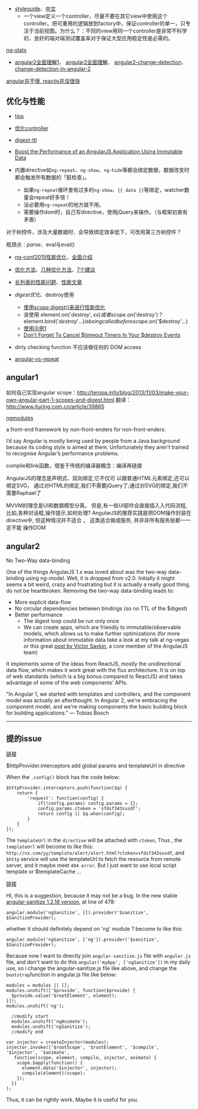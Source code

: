 
- [styleguide](https://github.com/johnpapa/angular-styleguide)、[中文](https://github.com/johnpapa/angular-styleguide/blob/master/i18n/zh-CN.md)
    - 一个view定义一个controller，尽量不要在其它view中使用这个controller。把可重用的逻辑放到factory中，保证controller的单一，只专注于当前视图。为什么？：不同的view用同一个controller是非常不科学的，良好的端对端测试覆盖率对于保证大型应用稳定性是必需的。

[ng-stats](https://github.com/kentcdodds/ng-stats)


- [angular2全面理解1](http://blog.mgechev.com/2015/04/06/angular2-first-impressions/)、
[angular2全面理解](http://angular-tips.com/blog/2015/06/why-will-angular-2-rock/)、
[angular2-change-detection](http://victorsavkin.com/post/114168430846/two-phases-of-angular-2-applications)、
[change-detection-in-angular-2](http://victorsavkin.com/post/110170125256/change-detection-in-angular-2)

[angular并不慢, reactjs并没很快](http://blog.500tech.com/is-reactjs-fast/)

## 优化与性能

- [tips](http://www.alexkras.com/11-tips-to-improve-angularjs-performance/)
- [优化controller](https://scotch.io/tutorials/making-skinny-angularjs-controllers)
- [digest-ttl](https://github.com/angular/angular.js/issues/6440)
- [Boost the Performance of an AngularJS Application Using Immutable Data](http://blog.mgechev.com/2015/03/02/immutability-in-angularjs-immutablejs/)

- 内置directive如`ng-repeat`、`ng-show`、`ng-hide`等都会绑定数据，数据改变时都会触发所有数据的「脏检查」。
  - 如果`ng-repeat`循环里有过多的`ng-show`、`{{ data }}`等绑定，watcher数量会repeat好多倍！
  - 没必要用`ng-repeat`的地方就不用。
  - 需要操作dom时，自己写directive，使用jQuery来操作。（与框架初衷有矛盾）

对于树控件，涉及大量数据时、会导致绑定效率低下，可改用第三方树控件？

瓶颈点：$parse、$eval与eval()

- [ng-conf2015性能优化](http://youtu.be/wbcJfg-d5nI?t=16m57s)、[全面介绍](https://www.airpair.com/angularjs/posts/angularjs-performance-large-applications)
- [优化方法](http://www.slideshare.net/damienklinnert/angular-performance-tuning-for-large)、[几种优化方法](http://www.binpress.com/tutorial/speeding-up-angular-js-with-simple-optimizations/135)、[7个建议](http://www.csdn.net/article/2013-09-18/2816972-AngularJS-performance-tuning-for-long-list)
- [长列表的性能问题](http://tech.small-improvements.com/2013/09/10/angularjs-performance-with-large-lists/)、[性能文章](https://medium.com/@jeffwhelpley/is-angularjs-fast-enough-98dcf96406c8)

- $digest优化、$destroy使用
    - [使用$scope.$digest()来进行性能优化](http://www.bennadel.com/blog/2595-using-scope-digest-as-a-performance-optimization-in-angularjs.htm)
    - 该使用 element.on('$destroy', xx) 或者 scope.on('$destroy')？ element.bind('$destroy'...) is being called before scope.$on('$destroy'...)
    - [使用示例1](http://rinat.io/blog/angularjs-and-jquery-plugins-memory-leaks)
    - [Don't Forget To Cancel $timeout Timers In Your $destroy Events](http://www.bennadel.com/blog/2548-don-t-forget-to-cancel-timeout-timers-in-your-destroy-events-in-angularjs.htm)
- dirty checking function 不应该做任何的 DOM access
- [angular-vs-repeat](https://github.com/kamilkp/angular-vs-repeat)


## angular1

如何自己实现angular scope：http://teropa.info/blog/2013/11/03/make-your-own-angular-part-1-scopes-and-digest.html
翻译：http://www.ituring.com.cn/article/39865

[ngmodules](http://ngmodules.org/)

a front-end framework by non-front-enders for non-front-enders.

I’d say Angular is mostly being used by people from a Java background because its coding style is aimed at them. Unfortunately they aren’t trained to recognise Angular’s performance problems.

compile和link函数，借鉴于传统的编译器概念：编译再链接

AngularJS的理念是声明式、双向绑定,它不仅可 以跟普通HTML元素绑定,还可以绑定SVG，
通过对HTML的绑定,我们不需要jQuery了;通过对SVG的绑定,我们不需要Raphael了

MVVM的理念是UI和数据模型分离。
但是,有一些UI部件会直接插⼊入代码流程,⽐如,各种对话框,操作提示,如何处理?
AngularJS的推荐实践是把DOM操作封装在 directive中, 但这种情况并不适合 ，
这类适合做成服务, 并⾮非所有服务层都⼀一定不能 操作DOM


## angular2

No Two-Way data-binding

One of the things AngularJS 1.x was loved about was the two-way data-binding using ng-model. Well, it is dropped from v2.0. Initially it might seems a bit weird, crazy and frustrating but it is actually a really good thing, do not be heartbroken. Removing the two-way data-binding leads to:

- More explicit data-flow
- No circular dependencies between bindings (so no TTL of the $digest)
- Better performance
    - The digest loop could be run only once
    - We can create apps, which are friendly to immutable/observable models, which allows us to make further optimizations (for more information about immutable data take a look at my talk at ng-vegas or this great [post by Victor Savkin](http://victorsavkin.com/post/110170125256/change-detection-in-angular-2), a core member of the AngularJS team)


It implements some of the ideas from ReactJS, mostly the unidirectional data flow, which makes it work great with the flux architecture. It is on top of web standards (which is a big bonus compared to ReactJS) and takes advantage of some of the web components’ APIs.

"In Angular 1, we started with templates and controllers, and the component model was actually an afterthought. In Angular 2, we're embracing the component model, and we're making components the basic building block for building applications." — Tobias Bosch



----------------------------------------------

## 提的issue

[链接](https://github.com/angular/angular.js/issues/9247)

$httpProvider.interceptors add global params and templateUrl in directive

When the `.config()` block has the code below:

    $httpProvider.interceptors.push(function($q) {
        return {
            'request': function(config) {
                if(!config.params) config.params = {};
                config.params.ctoken = 'sfdsf343sxsdf';
                return config || $q.when(config);
            }
        }
    });

The `templateUrl` in the `directive` will be attached with `ctoken`, Thus , the `templateUrl` will become to like this: `http://xx.com/yy/template/alert/alert.html?ctoken=sfdsf343sxsdf`, and `$http` service will use the  templateUrl to fetch the resource from remote server, and it maybe meet `404 error`. But I just want to use local script template or $templateCache ...



[链接](https://github.com/angular/angular.js/issues/7838)

HI, this is a suggestion, because it may not be a bug. In the new stable [angular-sanitize 1.2.18 version](https://code.angularjs.org/1.2.18/angular-sanitize.js), at line of 478:

    angular.module('ngSanitize', []).provider('$sanitize', $SanitizeProvider);

whether it should definitely depend on 'ng' module ? become to like this:

    angular.module('ngSanitize', ['ng']).provider('$sanitize', $SanitizeProvider);

Because now I want to directly join `angular-sanitize.js` file with `angular.js` file, and don't want to do this `angular('myApp', ['ngSanitize'])` in my daily use, so i change the angular-sanitize.js file like above, and change the `bootstrap`function in angular.js file like below:

    modules = modules || [];
    modules.unshift(['$provide', function($provide) {
      $provide.value('$rootElement', element);
    }]);
    modules.unshift('ng');

      //modify start
      modules.unshift('ngAnimate');
      modules.unshift('ngSanitize');
      //modify end

    var injector = createInjector(modules);
    injector.invoke(['$rootScope', '$rootElement', '$compile', '$injector', '$animate',
       function(scope, element, compile, injector, animate) {
        scope.$apply(function() {
          element.data('$injector', injector);
          compile(element)(scope);
        });
      }]
    );

Thus, it can be rightly work. Maybe it is useful for you.
